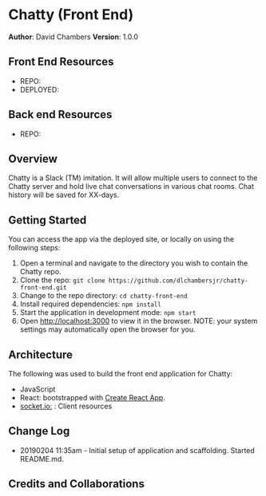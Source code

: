 # Chatty (Front End)

**Author**: David Chambers
**Version**: 1.0.0

## Front End Resources
- REPO: 
- DEPLOYED:

## Back end Resources
- REPO: 

## Overview
Chatty is a Slack (TM) imitation.  It will allow multiple users to connect to the Chatty server and hold live chat conversations in various chat rooms.  Chat history will be saved for XX-days.

## Getting Started
You can access the app via the deployed site, or locally on using the following steps:
1. Open a terminal and navigate to the directory you wish to contain the Chatty repo.
2. Clone the repo: ```git clone https://github.com/dlchambersjr/chatty-front-end.git```
3. Change to the repo directory: ```cd chatty-front-end```
4. Install required dependencies: ```npm install```
5. Start the application in development mode: ```npm start```
6. Open [http://localhost:3000](http://localhost:3000) to view it in the browser. NOTE: your system settings may automatically open the browser for you.

## Architecture
<!-- Provide a detailed description of the application design. What technologies (languages, libraries, etc) you're using, and any other relevant design information. -->
The following was used to build the front end application for Chatty:
* JavaScript
* React: bootstrapped with [Create React App](https://github.com/facebook/create-react-app).
* [socket.io:](https://socket.io/) : Client resources 


## Change Log
<!-- Use this area to document the iterative changes made to your application as each feature is successfully implemented. Use time stamps. Here's an examples:

01-01-2001 4:59pm - Application now has a fully-functional express server, with a GET route for the location resource. -->

* 20190204 11:35am - Initial setup of application and scaffolding.  Started README.md.

## Credits and Collaborations
<!-- Give credit (and a link) to other people or resources that helped you build this application. -->